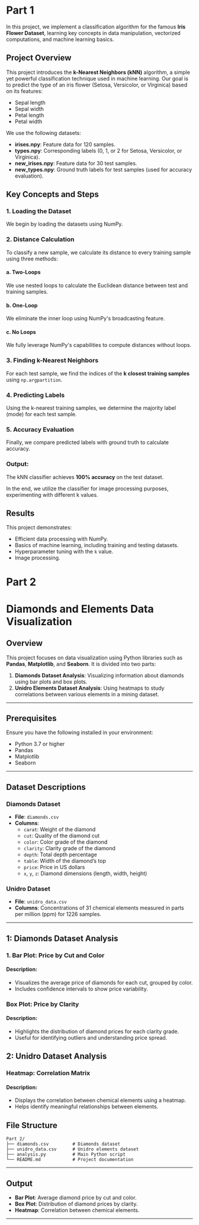 # Part 1 
In this project, we implement a classification algorithm for the famous **Iris Flower Dataset**, learning key concepts in data manipulation, vectorized computations, and machine learning basics.

## Project Overview

This project introduces the **k-Nearest Neighbors (kNN)** algorithm, a simple yet powerful classification technique used in machine learning. Our goal is to predict the type of an iris flower (Setosa, Versicolor, or Virginica) based on its features:

- Sepal length
- Sepal width
- Petal length
- Petal width

We use the following datasets:

- **irises.npy**: Feature data for 120 samples.
- **types.npy**: Corresponding labels (0, 1, or 2 for Setosa, Versicolor, or Virginica).
- **new\_irises.npy**: Feature data for 30 test samples.
- **new\_types.npy**: Ground truth labels for test samples (used for accuracy evaluation).

## Key Concepts and Steps

### 1. Loading the Dataset

We begin by loading the datasets using NumPy.


### 2. Distance Calculation

To classify a new sample, we calculate its distance to every training sample using three methods:

#### a. **Two-Loops**

We use nested loops to calculate the Euclidean distance between test and training samples.

#### b. **One-Loop**

We eliminate the inner loop using NumPy's broadcasting feature.

#### c. **No Loops**

We fully leverage NumPy's capabilities to compute distances without loops.


### 3. Finding k-Nearest Neighbors

For each test sample, we find the indices of the **k closest training samples** using `np.argpartition`.


### 4. Predicting Labels

Using the k-nearest training samples, we determine the majority label (mode) for each test sample.

### 5. Accuracy Evaluation

Finally, we compare predicted labels with ground truth to calculate accuracy.


### Output:

The kNN classifier achieves **100% accuracy** on the test dataset.

In the end, we utilize the classifier for image processing purposes, experimenting with different k values.

## Results

This project demonstrates:

- Efficient data processing with NumPy.
- Basics of machine learning, including training and testing datasets.
- Hyperparameter tuning with the `k` value.
- Image processing.

# Part 2
# Diamonds and Elements Data Visualization

## Overview
This project focuses on data visualization using Python libraries such as **Pandas**, **Matplotlib**, and **Seaborn**. It is divided into two parts:

1. **Diamonds Dataset Analysis**: Visualizing information about diamonds using bar plots and box plots.
2. **Unidro Elements Dataset Analysis**: Using heatmaps to study correlations between various elements in a mining dataset.

---

## Prerequisites
Ensure you have the following installed in your environment:

- Python 3.7 or higher
- Pandas
- Matplotlib
- Seaborn


---

## Dataset Descriptions

### Diamonds Dataset
- **File**: `diamonds.csv`
- **Columns**:
  - `carat`: Weight of the diamond
  - `cut`: Quality of the diamond cut
  - `color`: Color grade of the diamond
  - `clarity`: Clarity grade of the diamond
  - `depth`: Total depth percentage
  - `table`: Width of the diamond’s top
  - `price`: Price in US dollars
  - `x`, `y`, `z`: Diamond dimensions (length, width, height)

### Unidro Dataset
- **File**: `unidro_data.csv`
- **Columns**: Concentrations of 31 chemical elements measured in parts per million (ppm) for 1226 samples.

---

## 1: Diamonds Dataset Analysis

### 1. Bar Plot: Price by Cut and Color
#### Description:
- Visualizes the average price of diamonds for each cut, grouped by color.
- Includes confidence intervals to show price variability.


### Box Plot: Price by Clarity
#### Description:
- Highlights the distribution of diamond prices for each clarity grade.
- Useful for identifying outliers and understanding price spread.


## 2: Unidro Dataset Analysis

### Heatmap: Correlation Matrix
#### Description:
- Displays the correlation between chemical elements using a heatmap.
- Helps identify meaningful relationships between elements.


## File Structure
```
Part 2/
├── diamonds.csv         # Diamonds dataset
├── unidro_data.csv      # Unidro elements dataset
├── analysis.py          # Main Python script
└── README.md            # Project documentation
```

---


## Output
- **Bar Plot**: Average diamond price by cut and color.
- **Box Plot**: Distribution of diamond prices by clarity.
- **Heatmap**: Correlation between chemical elements.

---

